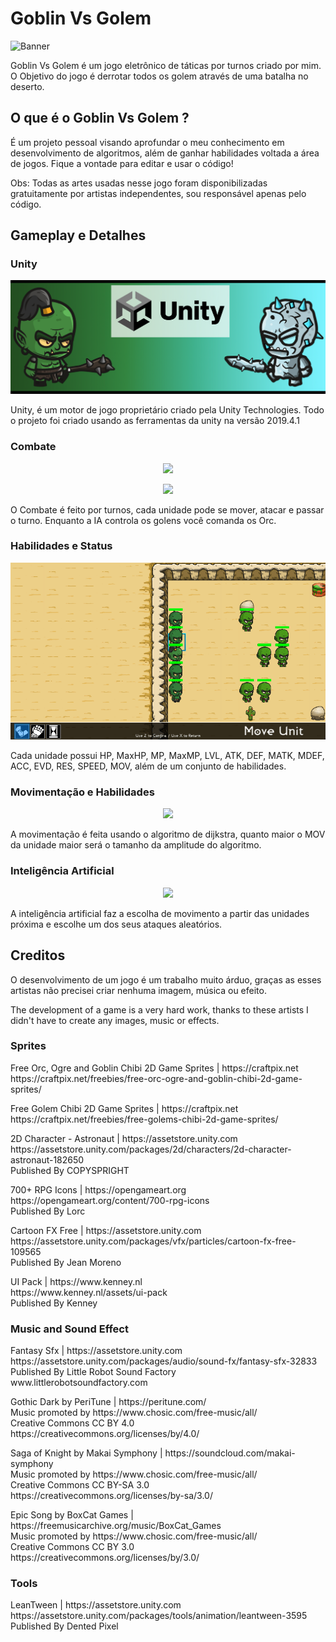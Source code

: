 # Goblin Vs Golem
![Banner](uploads/01-start-menu.gif)

<p>Goblin Vs Golem é um jogo eletrônico de táticas por turnos criado por mim. O Objetivo do jogo é derrotar todos os golem através de uma batalha no deserto.</p>

## O que é o Goblin Vs Golem ?
<p>É um projeto pessoal visando aprofundar o meu conhecimento em desenvolvimento de algoritmos, além de ganhar habilidades voltada a área de jogos. Fique a vontade para editar e usar o código!</p>
<p>Obs: Todas as artes usadas nesse jogo foram disponibilizadas gratuitamente por artistas independentes, sou responsável apenas pelo código.</p>

## Gameplay e Detalhes
### Unity
<p align="center">
  <img src="uploads/main-banner.jpg"/>
</p>
<p>Unity, é um motor de jogo proprietário criado pela Unity Technologies. Todo o projeto foi criado usando as ferramentas da unity na versão 2019.4.1</p>

### Combate
<p align="center">
  <img src="uploads/06-ia-battle.gif"/>
</p>
<p align="center">
  <img src="uploads/03-attack.gif"/>
</p>
<p>O Combate é feito por turnos, cada unidade pode se mover, atacar e passar o turno. Enquanto a IA controla os  golens você comanda os Orc.</p>

### Habilidades e Status
<p align="center">
  <img src="uploads/05-defense-skill.gif"/>
</p>
<p>Cada unidade possui HP, MaxHP, MP, MaxMP, LVL, ATK, DEF, MATK, MDEF, ACC, EVD, RES, SPEED, MOV, além de um conjunto de habilidades.</p>

### Movimentação e Habilidades
<p align="center">
  <img src="uploads/02-unit-move.gif"/>
</p>
<p>A movimentação é feita usando o algoritmo de dijkstra, quanto maior o MOV da unidade maior será o tamanho da amplitude do algoritmo.</p>

### Inteligência Artificial
<p align="center">
  <img src="uploads/04-ai-move.gif"/>
</p>
<p>A inteligência artificial faz a escolha de movimento a partir das unidades próxima e escolhe um dos seus ataques aleatórios.</p>

## Creditos
<p>O desenvolvimento de um jogo é um trabalho muito árduo, graças as esses artistas não precisei criar nenhuma imagem, música ou efeito.</p>
<p>The development of a game is a very hard work, thanks to these artists I didn't have to create any images, music or effects.</p>

### Sprites
<p>Free Orc, Ogre and Goblin Chibi 2D Game Sprites | https://craftpix.net <br>
https://craftpix.net/freebies/free-orc-ogre-and-goblin-chibi-2d-game-sprites/
</p>

<p>Free Golem Chibi 2D Game Sprites | https://craftpix.net <br>
https://craftpix.net/freebies/free-golems-chibi-2d-game-sprites/
</p>

<p>2D Character - Astronaut | https://assetstore.unity.com <br>
https://assetstore.unity.com/packages/2d/characters/2d-character-astronaut-182650 <br>
Published By COPYSPRIGHT
</p>

<p>700+ RPG Icons | https://opengameart.org <br>
https://opengameart.org/content/700-rpg-icons <br>
Published By Lorc
</p>

<p>Cartoon FX Free | https://assetstore.unity.com <br>
https://assetstore.unity.com/packages/vfx/particles/cartoon-fx-free-109565 <br>
Published By Jean Moreno
</p>

<p>UI Pack | https://www.kenney.nl <br>
https://www.kenney.nl/assets/ui-pack <br>
Published By Kenney
</p>

### Music and Sound Effect

<p>Fantasy Sfx | https://assetstore.unity.com <br>
https://assetstore.unity.com/packages/audio/sound-fx/fantasy-sfx-32833 <br>
Published By Little Robot Sound Factory <br>
www.littlerobotsoundfactory.com</p>

<p>Gothic Dark by PeriTune | https://peritune.com/ <br>
Music promoted by https://www.chosic.com/free-music/all/ <br>
Creative Commons CC BY 4.0 <br>
https://creativecommons.org/licenses/by/4.0/ </p>

<p>Saga of Knight by Makai Symphony | https://soundcloud.com/makai-symphony <br>
Music promoted by https://www.chosic.com/free-music/all/ <br>
Creative Commons CC BY-SA 3.0 <br>
https://creativecommons.org/licenses/by-sa/3.0/ </p>

<p>Epic Song by BoxCat Games | https://freemusicarchive.org/music/BoxCat_Games <br>
Music promoted by https://www.chosic.com/free-music/all/ <br>
Creative Commons CC BY 3.0 <br>
https://creativecommons.org/licenses/by/3.0/ </p>

### Tools

<p>LeanTween | https://assetstore.unity.com <br>
https://assetstore.unity.com/packages/tools/animation/leantween-3595 <br>
Published By Dented Pixel</p>


